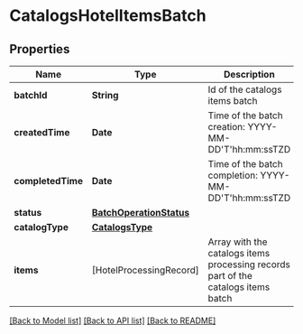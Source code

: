 # CatalogsHotelItemsBatch

## Properties
Name | Type | Description | Notes
------------ | ------------- | ------------- | -------------
**batchId** | **String** | Id of the catalogs items batch | [optional] 
**createdTime** | **Date** | Time of the batch creation: YYYY-MM-DD&#39;T&#39;hh:mm:ssTZD | [optional] [readonly] 
**completedTime** | **Date** | Time of the batch completion: YYYY-MM-DD&#39;T&#39;hh:mm:ssTZD | [optional] [readonly] 
**status** | [**BatchOperationStatus**](BatchOperationStatus.md) |  | [optional] 
**catalogType** | [**CatalogsType**](CatalogsType.md) |  | 
**items** | [HotelProcessingRecord] | Array with the catalogs items processing records part of the catalogs items batch | [optional] 

[[Back to Model list]](../README.md#documentation-for-models) [[Back to API list]](../README.md#documentation-for-api-endpoints) [[Back to README]](../README.md)


